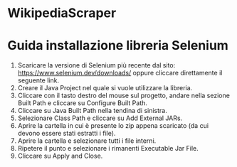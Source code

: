 # WikipediaScraper






# Guida installazione libreria Selenium
1. Scaricare la versione di Selenium più recente dal sito: https://www.selenium.dev/downloads/
oppure cliccare direttamente il seguente link.
2. Creare il Java Project nel quale si vuole utilizzare la libreria.
3. Cliccare con il tasto destro del mouse sul progetto, andare nella sezione Built Path e cliccare su Configure Built Path.
4. Cliccare su Java Built Path nella tendina di sinistra.
5. Selezionare Class Path e cliccare su Add External JARs.
6. Aprire la cartella in cui è presente lo zip appena scaricato (da cui devono essere stati estratti i file).
7. Aprire la cartella e selezionare tutti i file interni.
8. Ripetere il punto e selezionare i rimanenti Executable Jar File.
9. Cliccare su Apply and Close.
